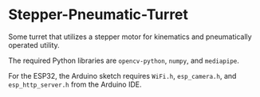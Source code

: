 # Stepper-Pneumatic-Turret
Some turret that utilizes a stepper motor for kinematics and pneumatically operated utility.

The required Python libraries are `opencv-python`, `numpy`, and `mediapipe`.

For the ESP32, the Arduino sketch requires `WiFi.h`, `esp_camera.h`, and `esp_http_server.h` from the Arduino IDE.
